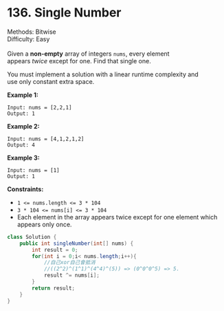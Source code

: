 # 136. Single Number  

  Methods: Bitwise </br> Difficulty: Easy </br> </br>Given a **non-empty** array of integers `nums`, every element appears *twice* except for one. Find that single one.

You must implement a solution with a linear runtime complexity and use only constant extra space.

**Example 1:**

```plain text
Input: nums = [2,2,1]
Output: 1

```

**Example 2:**

```plain text
Input: nums = [4,1,2,1,2]
Output: 4

```

**Example 3:**

```plain text
Input: nums = [1]
Output: 1

```

**Constraints:**

- `1 <= nums.length <= 3 * 104`
- `3 * 104 <= nums[i] <= 3 * 104`
- Each element in the array appears twice except for one element which appears only once.
```java
class Solution {
    public int singleNumber(int[] nums) {
        int result = 0;
        for(int i = 0;i< nums.length;i++){
            //自己xor自己會抵消
            //((2^2)^(1^1)^(4^4)^(5)) => (0^0^0^5) => 5.
            result ^= nums[i];
        }    
        return result;
    }
}
```

